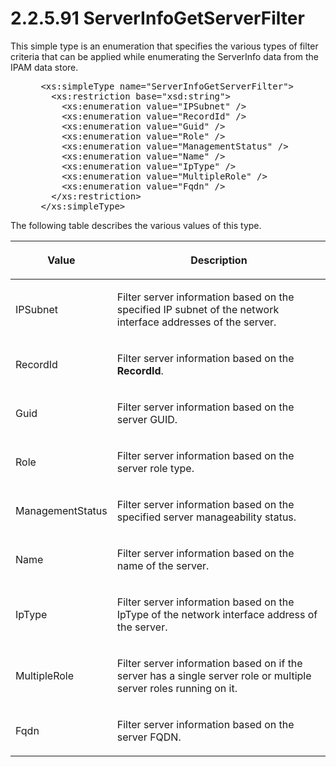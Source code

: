 <html dir="LTR" xmlns:mshelp="http://msdn.microsoft.com/mshelp" xmlns:ddue="http://ddue.schemas.microsoft.com/authoring/2003/5" xmlns:xlink="http://www.w3.org/1999/xlink" xmlns:tool="http://www.microsoft.com/tooltip">
 <body>
 <div id="header">
 <h1 class="heading">2.2.5.91 ServerInfoGetServerFilter</h1>
 </div>
 <div id="mainSection">
 <div id="mainBody">
 <div id="allHistory" class="saveHistory"></div>
 <div id="sectionSection0" class="section" name="collapseableSection">
 

<p>This simple type is an enumeration that specifies the
various types of filter criteria that can be applied while enumerating the
ServerInfo data from the IPAM data store.</p>

<dl>
<dd>
<div><pre> &lt;xs:simpleType name=&quot;ServerInfoGetServerFilter&quot;&gt;
   &lt;xs:restriction base=&quot;xsd:string&quot;&gt;
     &lt;xs:enumeration value=&quot;IPSubnet&quot; /&gt;
     &lt;xs:enumeration value=&quot;RecordId&quot; /&gt;
     &lt;xs:enumeration value=&quot;Guid&quot; /&gt;
     &lt;xs:enumeration value=&quot;Role&quot; /&gt;
     &lt;xs:enumeration value=&quot;ManagementStatus&quot; /&gt;
     &lt;xs:enumeration value=&quot;Name&quot; /&gt;
     &lt;xs:enumeration value=&quot;IpType&quot; /&gt;
     &lt;xs:enumeration value=&quot;MultipleRole&quot; /&gt;
     &lt;xs:enumeration value=&quot;Fqdn&quot; /&gt;
   &lt;/xs:restriction&gt;
 &lt;/xs:simpleType&gt;
</pre></div>
</dd></dl>

<p>The following table describes the various values of this
type.</p>

<table>
 <thead>
 <tr>
 <th>
 <p>Value</p>
 </th>
 <th>
 <p>Description</p>
 </th>
 </tr>
 </thead>
 <tr>
 <td>
 <p>IPSubnet</p>
 </td>
 <td>
 <p>Filter server information based on the specified IP
 subnet of the network interface addresses of the server.</p>
 </td>
 </tr>
 <tr>
 <td>
 <p>RecordId</p>
 </td>
 <td>
 <p>Filter server information based on the <b>RecordId</b>.</p>
 </td>
 </tr>
 <tr>
 <td>
 <p>Guid</p>
 </td>
 <td>
 <p>Filter server information based on the server GUID.</p>
 </td>
 </tr>
 <tr>
 <td>
 <p>Role</p>
 </td>
 <td>
 <p>Filter server information based on the server role
 type.</p>
 </td>
 </tr>
 <tr>
 <td>
 <p>ManagementStatus</p>
 </td>
 <td>
 <p>Filter server information based on the specified
 server manageability status.</p>
 </td>
 </tr>
 <tr>
 <td>
 <p>Name</p>
 </td>
 <td>
 <p>Filter server information based on the name of the
 server.</p>
 </td>
 </tr>
 <tr>
 <td>
 <p>IpType</p>
 </td>
 <td>
 <p>Filter server information based on the IpType of the
 network interface address of the server.</p>
 </td>
 </tr>
 <tr>
 <td>
 <p>MultipleRole</p>
 </td>
 <td>
 <p>Filter server information based on if the server has a
 single server role or multiple server roles running on it.</p>
 </td>
 </tr>
 <tr>
 <td>
 <p>Fqdn</p>
 </td>
 <td>
 <p>Filter server information based on the server FQDN.</p>
 </td>
 </tr>
</table>

<p> </p>


 </div>
 </div>
 </div>
 </body>
</html>